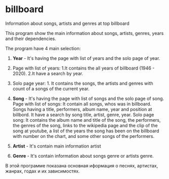 # billboard
Information about songs, artists and genres at top billboard


This program show the main information about songs, artists, genres, years and their dependencies.

The program have 4 main selection:

1. **Year** - It's having the page with list of years and the solo page of year.
  1. Page with list of years:
    1.It contains the all years of billboard (1946 - 2020). 
    2.It have a search by year.
  2. Solo page year:
    1. It contains the songs, the artists and genres with count of a songs of the current year.
  
2. **Song** - It's having the page with list of songs and the solo page of song.
  Page with list of songs:
    It contain all songs, whos was in billboard. Songs having a title, performers, album name, year and position at billbord.
    It have a search by song title, artist, genre, year.
  Solo page song:
    It contains the album name and title of the song, the performers, the genres of the song,
    links to the wikipedia page and the сlip of the song at youtube,
    a list of the years the song has been on the billboard with number on the chart, and some other songs of the performers.
  

3. **Artist** -  It's contain main information artist
4. **Genre** - It's contain information about songs genre or artists genre.


В этой программе показана основная иформация о песнях, артистах, жанрах, годах и их зависимостях.
